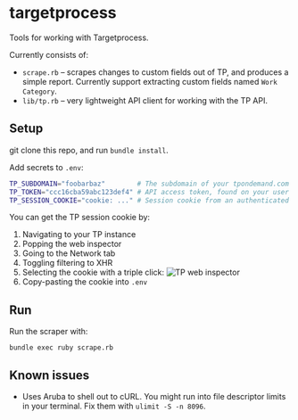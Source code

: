 # targetprocess

Tools for working with Targetprocess.

Currently consists of:

- `scrape.rb` – scrapes changes to custom fields out of TP, and produces a simple report. Currently support extracting custom fields named `Work Category`.
- `lib/tp.rb` – very lightweight API client for working with the TP API.

## Setup

git clone this repo, and run `bundle install`.

Add secrets to `.env`:

``` bash
TP_SUBDOMAIN="foobarbaz"        # The subdomain of your tpondemand.com instance
TP_TOKEN="ccc16cba59abc123def4" # API access token, found on your user account in TP
TP_SESSION_COOKIE="cookie: ..." # Session cookie from an authenticated browser session
```

You can get the TP session cookie by:

1. Navigating to your TP instance
1. Popping the web inspector
1. Going to the Network tab
1. Toggling filtering to XHR
1. Selecting the cookie with a triple click:
   ![TP web inspector](https://user-images.githubusercontent.com/12306/86315825-9b879580-bc6e-11ea-8c18-7cac29c3cdb4.gif)
1. Copy-pasting the cookie into `.env`

## Run

Run the scraper with:

```
bundle exec ruby scrape.rb
```

## Known issues

- Uses Aruba to shell out to cURL. You might run into file descriptor limits in your terminal. Fix them with `ulimit -S -n 8096`.
